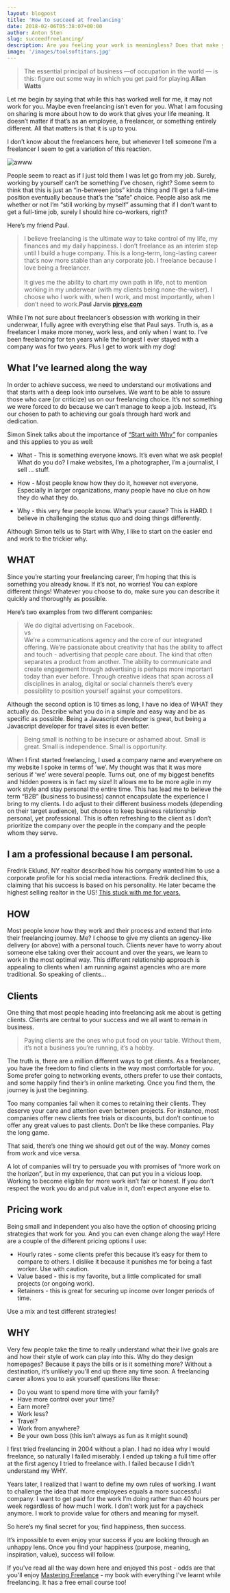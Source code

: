 ```yaml
---
layout: blogpost
title: 'How to succeed at freelancing'
date: 2018-02-06T05:38:07+00:00
author: Anton Sten
slug: succeedfreelancing/
description: Are you feeling your work is meaningless? Does that make you meaningless? I recently gave a presentation at a local co-working space and talked about that. How finding meaning can inspire good work and good work can give you meaning.
image: '/images/toolsoftitans.jpg'
---
```


>The essential principal of business —of occupation in the world — is this: figure out some way in which you get paid for playing.**Allan Watts**

Let me begin by saying that while this has worked well for me, it may not work for you. Maybe even freelancing isn’t even for you. What I am focusing on sharing is more about how to do work that gives your life meaning. It doesn’t matter if that’s as an employee, a freelancer, or something entirely different. All that matters is that it is up to you.

I don’t know about the freelancers here, but whenever I tell someone I’m a freelancer I seem to get a variation of this reaction.

![awww](/images/awww.gif)

People seem to react as if I just told them I was let go from my job. Surely, working by yourself can’t be something I’ve chosen, right? Some seem to think that this is just an “in-between jobs” kinda thing and I’ll get a full-time position eventually because that’s the “safe” choice. People also ask me whether or not I’m “still working by myself” assuming that if I don’t want to get a full-time job, surely I should hire co-workers, right?

Here’s my friend Paul.
>I believe freelancing is the ultimate way to take control of my life, my finances and my daily happiness. I don’t freelance as an interim step until I build a huge company. This is a long-term, long-lasting career that’s now more stable than any corporate job. I freelance because I love being a freelancer. <br /><br />It gives me the ability to chart my own path in life, not to mention working in my underwear (with my clients being none-the-wiser). I choose who I work with, when I work, and most importantly, when I don’t need to work.**Paul Jarvis [pjrvs.com](https://pjrvs.com)**

While I’m not sure about freelancer’s obsession with working in their underwear, I fully agree with everything else that Paul says. Truth is, as a freelancer I make more money, work less, and only when I want to. I’ve been freelancing for ten years while the longest I ever stayed with a company was for two years. Plus I get to work with my dog!

## What I’ve learned along the way
In order to achieve success, we need to understand our motivations and that starts with a deep look into ourselves. We want to be able to assure those who care (or criticize) us on our freelancing choice. It’s not something we were forced to do because we can’t manage to keep a job. Instead, it’s our chosen to path to achieving our goals through hard work and dedication.

Simon Sinek talks about the importance of [“Start with Why”](https://startwithwhy.com) for companies and this applies to you as well:

- What - This is something everyone knows. It’s even what we ask people! What do you do? I make websites, I’m a photographer, I’m a journalist, I sell … stuff.

- How - Most people know how they do it, however not everyone. Especially in larger organizations, many people have no clue on how they do what they do.

- Why - this very few people know. What’s your cause? This is HARD. I believe in challenging the status quo and doing things differently.

Although Simon tells us to Start with Why, I like to start on the easier end and work to the trickier why.

## WHAT
Since you’re starting your freelancing career, I’m hoping that this is something you already know. If it’s not, no worries! You can explore different things! Whatever you choose to do, make sure you can describe it quickly and thoroughly as possible.

Here’s two examples from two different companies:
>We do digital advertising on Facebook.<br>
vs<br>
>We’re a communications agency and the core of our integrated offering. We’re passionate about creativity that has the ability to affect and touch - advertising that people care about. The kind that often separates a product from another. The ability to communicate and create engagement through advertising is perhaps more important today than ever before. Through creative ideas that span across all disciplines in analog, digital or social channels there’s every possibility to position yourself against your competitors.

Although the second option is 10 times as long, I have no idea of WHAT they actually do. Describe what you do in a simple and easy way and be as specific as possible. Being a Javascript developer is great, but being a Javascript developer for travel sites is even better.

>Being small is nothing to be insecure or ashamed about. Small is great. Small is independence. Small is opportunity.

When I first started freelancing, I used a company name and everywhere on my website I spoke in terms of ‘we’. My thought was that it was more serious if ‘we’ were several people. Turns out, one of my biggest benefits and hidden powers is in fact my size! It allows me to be more agile in my work style and stay personal the entire time. This has lead me to believe the term “B2B” (business to business) cannot encapsulate the experience I bring to my clients. I do adjust to their different business models (depending on their target audience), but choose to keep business relationship personal, yet professional. This is often refreshing to the client as I don’t prioritize the company over the people in the company and the people whom they serve.

## I am a professional because I am personal.
Fredrik Eklund, NY realtor described how his company wanted him to use a corporate profile for his social media interactions. Fredrik declined this, claiming that his success is based on his personality. He later became the highest selling realtor in the US! [This stuck with me for years.](https://www.antonsten.com/i-am-professional-because-i-am-personal/)

## HOW
Most people know how they work and their process and extend that into their freelancing journey. Me? I choose to give my clients an agency-like delivery (or above) with a personal touch. Clients never have to worry about someone else taking over their account and over the years, we learn to work in the most optimal way. This different relationship approach is appealing to clients when I am running against agencies who are more traditional. So speaking of clients…

## Clients
One thing that most people heading into freelancing ask me about is getting clients. Clients are central to your success and we all want to remain in business.

>Paying clients are the ones who put food on your table. Without them, it’s not a business you’re running, it’s a hobby.

The truth is, there are a million different ways to get clients. As a freelancer, you have the freedom to find clients in the way most comfortable for you. Some prefer going to networking events, others prefer to use their contacts, and some happily find their’s in online marketing. Once you find them, the journey is just the beginning.

Too many companies fail when it comes to retaining their clients. They deserve your care and attention even between projects. For instance, most companies offer new clients free trials or discounts, but don’t continue to offer any great values to past clients. Don’t be like these companies. Play the long game.

That said, there’s one thing we should get out of the way.
Money comes from work and vice versa.

A lot of companies will try to persuade you with promises of “more work on the horizon”, but in my experience, that can put you in a vicious loop. Working to become eligible for more work isn’t fair or honest. If you don’t respect the work you do and put value in it, don’t expect anyone else to.

## Pricing work
Being small and independent you also have the option of choosing pricing strategies that work for you. And you can even change along the way! Here are a couple of the different pricing options I use:
- Hourly rates - some clients prefer this because it’s easy for them to compare to others. I dislike it because it punishes me for being a fast worker. Use with caution.
- Value based - this is my favorite, but a little complicated for small projects (or ongoing work).
- Retainers - this is great for securing up income over longer periods of time.

Use a mix and test different strategies!

## WHY
Very few people take the time to really understand what their live goals are and how their style of work can play into this. Why do they design homepages? Because it pays the bills or is it something more? Without a destination, it’s unlikely you’ll end up there any time soon. A freelancing career allows you to ask yourself questions like these:

- Do you want to spend more time with your family?
- Have more control over your time?
- Earn more?
- Work less?
- Travel?
- Work from anywhere?
- Be your own boss (this isn’t always as fun as it might sound)

I first tried freelancing in 2004 without a plan. I had no idea why I would freelance, so naturally I failed miserably. I ended up taking a full time offer at the first agency I tried to freelance with. I failed because I didn’t understand my WHY.  

Years later, I realized that I want to define my own rules of working. I want to challenge the idea that more employees equals a more successful company. I want to get paid for the work I’m doing rather than 40 hours per week regardless of how much I work. I don’t work just for a paycheck anymore. I work to provide value for others and meaning for myself.

So here’s my final secret for you;
find happiness, then success.

It’s impossible to even enjoy your success if you are looking through an unhappy lens. Once you find your happiness (purpose, meaning, inspiration, value), success will follow.

If you've read all the way down here and enjoyed this post - odds are that you'll enjoy [Mastering Freelance](https://www.masteringfreelance.com) - my book with everything I've learnt while freelancing. It has a free email course too! 
